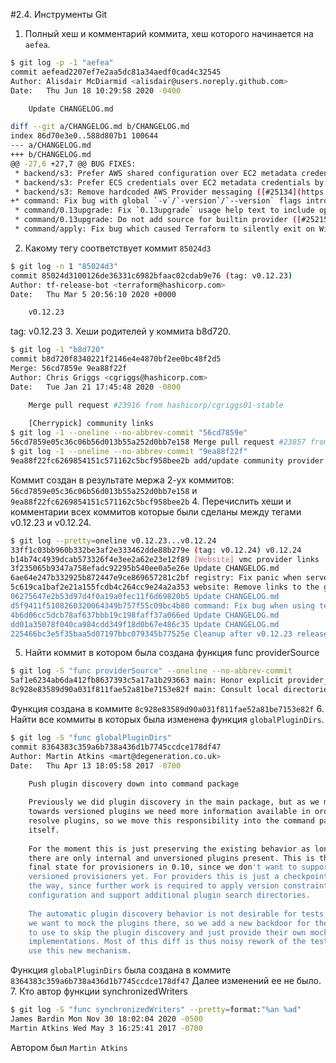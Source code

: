 #2.4. Инструменты Git

1. Полный хеш и комментарий коммита, хеш которого начинается на `aefea`.
```bash
$ git log -p -1 "aefea"
commit aefead2207ef7e2aa5dc81a34aedf0cad4c32545
Author: Alisdair McDiarmid <alisdair@users.noreply.github.com>
Date:   Thu Jun 18 10:29:58 2020 -0400

    Update CHANGELOG.md

diff --git a/CHANGELOG.md b/CHANGELOG.md
index 86d70e3e0..588d807b1 100644
--- a/CHANGELOG.md
+++ b/CHANGELOG.md
@@ -27,6 +27,7 @@ BUG FIXES:
 * backend/s3: Prefer AWS shared configuration over EC2 metadata credentials by default ([#25134](https://github.com/hashicorp/terraform/issues/25134))
 * backend/s3: Prefer ECS credentials over EC2 metadata credentials by default ([#25134](https://github.com/hashicorp/terraform/issues/25134))
 * backend/s3: Remove hardcoded AWS Provider messaging ([#25134](https://github.com/hashicorp/terraform/issues/25134))
+* command: Fix bug with global `-v`/`-version`/`--version` flags introduced in 0.13.0beta2 [GH-25277]
 * command/0.13upgrade: Fix `0.13upgrade` usage help text to include options ([#25127](https://github.com/hashicorp/terraform/issues/25127))
 * command/0.13upgrade: Do not add source for builtin provider ([#25215](https://github.com/hashicorp/terraform/issues/25215))
 * command/apply: Fix bug which caused Terraform to silently exit on Windows when using absolute plan path ([#25233](https://github.com/hashicorp/terraform/issues/25233))
```
2. Какому тегу соответствует коммит `85024d3`
```bash
$ git log -n 1 "85024d3"
commit 85024d3100126de36331c6982bfaac02cdab9e76 (tag: v0.12.23)
Author: tf-release-bot <terraform@hashicorp.com>
Date:   Thu Mar 5 20:56:10 2020 +0000

    v0.12.23
```
tag: v0.12.23
3. Хеши родителей у коммита b8d720.
```bash
$ git log -1 "b8d720"
commit b8d720f8340221f2146e4e4870bf2ee0bc48f2d5
Merge: 56cd7859e 9ea88f22f
Author: Chris Griggs <cgriggs@hashicorp.com>
Date:   Tue Jan 21 17:45:48 2020 -0800

    Merge pull request #23916 from hashicorp/cgriggs01-stable
    
    [Cherrypick] community links
$ git log -1 --oneline --no-abbrev-commit "56cd7859e"
56cd7859e05c36c06b56d013b55a252d0bb7e158 Merge pull request #23857 from hashicorp/cgriggs01-stable
$ git log -1 --oneline --no-abbrev-commit "9ea88f22f"
9ea88f22fc6269854151c571162c5bcf958bee2b add/update community provider listings
```
Коммит создан в результате мержа 2-ух коммитов:
`56cd7859e05c36c06b56d013b55a252d0bb7e158` и `9ea88f22fc6269854151c571162c5bcf958bee2b`
4. Перечислить хеши и комментарии всех коммитов которые были сделаны между тегами v0.12.23 и v0.12.24.
```bash
$ git log --pretty=oneline v0.12.23...v0.12.24
33ff1c03bb960b332be3af2e333462dde88b279e (tag: v0.12.24) v0.12.24
b14b74c4939dcab573326f4e3ee2a62e23e12f89 [Website] vmc provider links
3f235065b9347a758efadc92295b540ee0a5e26e Update CHANGELOG.md
6ae64e247b332925b872447e9ce869657281c2bf registry: Fix panic when server is unreachable
5c619ca1baf2e21a155fcdb4c264cc9e24a2a353 website: Remove links to the getting started guide's old location
06275647e2b53d97d4f0a19a0fec11f6d69820b5 Update CHANGELOG.md
d5f9411f5108260320064349b757f55c09bc4b80 command: Fix bug when using terraform login on Windows
4b6d06cc5dcb78af637bbb19c198faff37a066ed Update CHANGELOG.md
dd01a35078f040ca984cdd349f18d0b67e486c35 Update CHANGELOG.md
225466bc3e5f35baa5d07197bbc079345b77525e Cleanup after v0.12.23 release
```
5. Найти коммит в котором была создана функция func providerSource
```bash
$ git log -S "func providerSource" --oneline --no-abbrev-commit 
5af1e6234ab6da412fb8637393c5a17a1b293663 main: Honor explicit provider_installation CLI config when present
8c928e83589d90a031f811fae52a81be7153e82f main: Consult local directories as potential mirrors of providers
```
Функция создана в коммите `8c928e83589d90a031f811fae52a81be7153e82f`
6. Найти все коммиты в которых была изменена функция `globalPluginDirs`.
```bash
$ git log -S "func globalPluginDirs"
commit 8364383c359a6b738a436d1b7745ccdce178df47
Author: Martin Atkins <mart@degeneration.co.uk>
Date:   Thu Apr 13 18:05:58 2017 -0700

    Push plugin discovery down into command package
    
    Previously we did plugin discovery in the main package, but as we move
    towards versioned plugins we need more information available in order to
    resolve plugins, so we move this responsibility into the command package
    itself.
    
    For the moment this is just preserving the existing behavior as long as
    there are only internal and unversioned plugins present. This is the
    final state for provisioners in 0.10, since we don't want to support
    versioned provisioners yet. For providers this is just a checkpoint along
    the way, since further work is required to apply version constraints from
    configuration and support additional plugin search directories.
    
    The automatic plugin discovery behavior is not desirable for tests because
    we want to mock the plugins there, so we add a new backdoor for the tests
    to use to skip the plugin discovery and just provide their own mock
    implementations. Most of this diff is thus noisy rework of the tests to
    use this new mechanism.
```
Функция `globalPluginDirs` была создана в коммите `8364383c359a6b738a436d1b7745ccdce178df47`
Далее изменений ее не было.
7. Кто автор функции synchronizedWriters
```bash
$ git log -S "func synchronizedWriters" --pretty=format:"%an %ad"
James Bardin Mon Nov 30 18:02:04 2020 -0500
Martin Atkins Wed May 3 16:25:41 2017 -0700
```
Автором был `Martin Atkins`